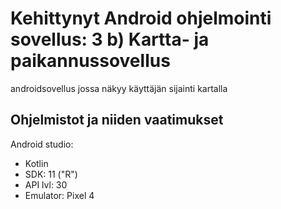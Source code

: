 # Kehittynyt Android ohjelmointi sovellus: 3 b) Kartta- ja paikannussovellus
androidsovellus jossa näkyy käyttäjän sijainti kartalla

## Ohjelmistot ja niiden vaatimukset
Android studio: 
  * Kotlin
  * SDK: 11 ("R")
  * API lvl: 30
  * Emulator: Pixel 4

